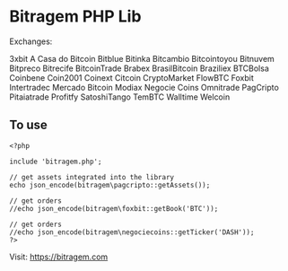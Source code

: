 # Bitragem PHP Lib
Exchanges:

3xbit
A Casa do Bitcoin
Bitblue
Bitinka
Bitcambio
Bitcointoyou
Bitnuvem
Bitpreco
Bitrecife
BitcoinTrade
Brabex
BrasilBitcoin
Braziliex
BTCBolsa
Coinbene
Coin2001
Coinext
Citcoin
CryptoMarket
FlowBTC
Foxbit
Intertradec
Mercado Bitcoin
Modiax
Negocie Coins
Omnitrade
PagCripto
Pitaiatrade
Profitfy
SatoshiTango
TemBTC
Walltime
Welcoin

## To use

```
<?php

include 'bitragem.php';

// get assets integrated into the library
echo json_encode(bitragem\pagcripto::getAssets());

// get orders
//echo json_encode(bitragem\foxbit::getBook('BTC'));

// get orders
//echo json_encode(bitragem\negociecoins::getTicker('DASH'));
?>

```

Visit: https://bitragem.com
